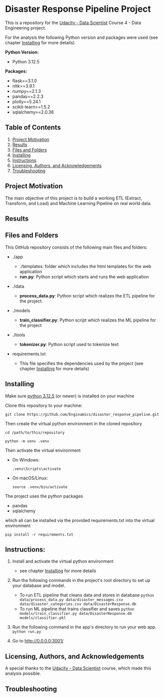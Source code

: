 # Disaster Response Pipeline Project

This is a repository for the [Udacity - Data Scientist](https://www.udacity.com/course/data-scientist-nanodegree--nd025) Course 4 - Data Engineering project.

For the analysis the following Python version and packages were used (see chapter [Installing](#installing) for more details) 

**Python Version:**   
- Python 3.12.5

**Packages:**   
- flask==3.1.0   
- nltk==3.9.1   
- numpy==2.1.3   
- pandas==2.2.3   
- plotly==5.24.1   
- scikit-learn==1.5.2   
- sqlalchemy==2.0.36   

## Table of Contents

1. [Project Motivation](#project-motivation)
2. [Results](#results)
3. [Files and Folders](#files-and-folders)
4. [Installing](#installing)
5. [Instructions](#instructions)
6. [Licensing, Authors, and Acknowledgements](#licensing-authors-and-acknowledgements)
7. [Troubleshooting](#troubleshooting)

## Project Motivation

The main objective of this project is to build a working ETL (Extract, Transform, and Load) and Machine Learning Pipeline on real world data.

## Results

## Files and Folders

This GitHub repository consists of the following main files and folders:

- ./app
    - ./templates: folder which includes the html templates for the web application   
    - **run.py**: Python script which starts and runs the web application

- ./data
    - **process_data.py**: Python script which realizes the ETL pipeline for the project. 

- ./models
    - **train_classifier.py**: Python script which realizes the ML pipeline for the project

- ./tools
    - **tokenizer.py**: Python script used to tokenize text

- requirements.txt   
    - This file specifies the dependencies used by the project (see chapter [Installing](#installing) for more details) 

## Installing

Make sure [python 3.12.5](https://www.python.org/downloads/release/python-3125/) (or newer) is installed on your machine

Clone this repository to your machine:
```shell
git clone https://github.com/Enginamics/disaster_response_pipeline.git
```
Then create the virtual python environment in the cloned repository
```shell
cd /path/to/this/repository
```
```shell
python -m venv .venv
```
Then activate the virtual environment
- On Windows:
    ```shell
    .venv\Scripts\activate
    ```
- On macOS/Linux:
    ```shell
    source .venv/bin/activate
    ```
The project uses the python packages

- pandas
- sqlalchemy

which all can be installed via the provided requirements.txt into the virtual environment
```shell
pip install -r requirements.txt
```

## Instructions:

1. Install and activate the virtual python environment

    - see chapter [Installing](#installing) for more details

2. Run the following commands in the project's root directory to set up your database and model.

    - To run ETL pipeline that cleans data and stores in database
        `python data/process_data.py data/disaster_messages.csv data/disaster_categories.csv data/DisasterResponse.db`
    - To run ML pipeline that trains classifier and saves
        `python models/train_classifier.py data/DisasterResponse.db models/classifier.pkl`

3. Run the following command in the app's directory to run your web app.
    `python run.py`

4. Go to http://0.0.0.0:3001/

## Licensing, Authors, and Acknowledgements

A special thanks to the [Udacity - Data Scientist](https://www.udacity.com/course/data-scientist-nanodegree--nd025) course, which made this analysis possible.

## Troubleshooting

